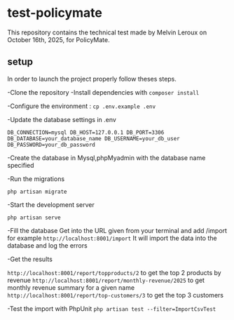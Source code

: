 # test-policymate

This repository contains the technical test made by Melvin Leroux on October 16th, 2025, for PolicyMate.

## setup

In order to launch the project properly follow theses steps.

-Clone the repository
-Install dependencies with `composer install`

-Configure the environment :
`cp .env.example .env`

-Update the database settings in .env

`
DB_CONNECTION=mysql
DB_HOST=127.0.0.1
DB_PORT=3306
DB_DATABASE=your_database_name
DB_USERNAME=your_db_user
DB_PASSWORD=your_db_password
`

-Create the database in Mysql,phpMyadmin with the database name specified

-Run the migrations

`php artisan migrate`

-Start the development server

`php artisan serve`

-Fill the database
Get into the URL given from your terminal and add /import for example `http://localhost:8001/import`
It will import the data into the database and log the errors

-Get the results

`http://localhost:8001/report/topproducts/2` to get the top 2 products by revenue
`http://localhost:8001/report/monthly-revenue/2025` to get monthly revenue summary for a given name
`http://localhost:8001/report/top-customers/3` to get the top 3 customers

-Test the import with PhpUnit
`php artisan test --filter=ImportCsvTest`

